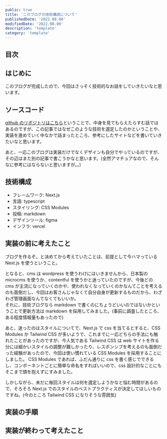 ```yaml
---
public: true
title: 'このブログの技術構成について'
publishedDate: '2022.00.00'
modifiedDate: '2022.00.00'
description: 'template'
category: 'template'
---
```


## 目次

## はじめに

このブログが完成したので、今回はさっそく技術的なお話をしていきたいなと思います。

## ソースコード

[github のリポジトリはこちら](https://github.com/komosyu4649/komosyu)ということで、中身を見てもらえたらすむ話ではあるのですが、この記事ではなぜこのような技術を選定したのかということや、実装を進めていく中なかで詰まったところ、参考にしたサイトなどを書いていきたいなと思います。

あと、一応このブログは実装だけでなくデザインも自分でやっているのですが、その辺はまた別の記事で書こうかなと思います。(全然アマチュアなので、そんなに参考にはならないと思いますが。。)

## 技術構成

- フレームワーク: Next.js
- 言語: typescript
- スタイリング: CSS Modules
- 投稿: markdown
- デザインツール: figma
- インフラ: vercel

## 実装の前に考えたこと

ブログを作るぞ。と決めてから考えていたことは、前提として今ハマっている Next.js を使うということ。

となると、cms は wordpress を使うわけにはいきませんから、日本製の microcms を使うか、contentful を使うかと迷っていたのですが、今後どの cms が主流になっていくのかや、使われなくなっていくのかなんてことを考えるのも面倒だし、今回はお客さんじゃなくて自分自身が更新するものだから、わざわざ管理画面なんてなくてもいいか。  
それに、技術ブログなら markdown で書くのにちょうどいいのではないかということで更新方法は markdown を採用してみました。(事前に調査したところ、ある程度情報量もあったので)

あと、迷ったのはスタイルについてで、Next.js で css を当てるとすると、CSS Modules か Tailwind CSS が多いようで、これまでに一応どちらの手法にも触れたことがあったのですが、今人気である Tailwind CSS は web サイトを作る分には細かいスタイルの調整が難しかったり、レスポンシブを考えるのも面倒だった経験があったので、今回は使い慣れている CSS Modules を採用することにしました。 CSS Modules であれば、ふだん通りに css を書く感じでできるし、コンポーネントごとに簡単な命名をすればいいので、css 設計的なことにもそこまで頭を抱えずにすみました。

しかしながら、未だに毎回スタイルは何を選定しようかなと悩む時間があるので、そろそろ Next.js でのスタイルのベストプラクティスが決定してほしいものですね。(今のところ Tailwind CSS になりそうな雰囲気)

## 実装の手順

## 実装が終わって考えたこと
